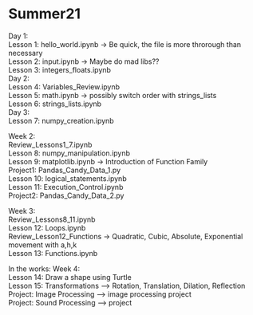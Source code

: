 # Summer21
Day 1:  
Lesson 1: hello_world.ipynb -> Be quick, the file is more throrough than necessary  
Lesson 2: input.ipynb -> Maybe do mad libs??  
Lesson 3: integers_floats.ipynb  
Day 2:  
Lesson 4: Variables_Review.ipynb  
Lesson 5: math.ipynb -> possibly switch order with strings_lists  
Lesson 6: strings_lists.ipynb  
Day 3:  
Lesson 7: numpy_creation.ipynb  

Week 2:  
Review_Lessons1_7.ipynb  
Lesson 8: numpy_manipulation.ipynb     
Lesson 9: matplotlib.ipynb -> Introduction of Function Family   
Project1: Pandas_Candy_Data_1.py   
Lesson 10: logical_statements.ipynb    
Lesson 11: Execution_Control.ipynb  
Project2: Pandas_Candy_Data_2.py  

Week 3:   
Review_Lessons8_11.ipynb  
Lesson 12: Loops.ipynb  
Review_Lesson12_Functions -> Quadratic, Cubic, Absolute, Exponential movement with a,h,k  
Lesson 13: Functions.ipynb  

In the works: Week 4:    
Lesson 14: Draw a shape using Turtle  
Lesson 15: Transformations --> Rotation, Translation, Dilation, Reflection  
Project: Image Processing --> image processing project  
Project: Sound Processing --> project  

